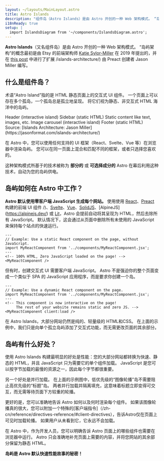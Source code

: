 ```yaml
---
layout: ~/layouts/MainLayout.astro
title: Astro Islands
description: "组件岛（Astro Islands）是由 Astro 开创的一种 Web 架构模式。 “岛屿架构”由 Etsy 的前端架构师 Katie Sylor-Miller 在 2019 年首次提出，并由 Preact 的创建者 Jason Miller 进行了扩展。"
i18nReady: true
setup: |
  import IslandsDiagram from '~/components/IslandsDiagram.astro';
---
```


**Astro Islands**（又名组件岛）是由 Astro 开创的一种 Web 架构模式。 “岛屿架构”的概念最初是由 Etsy 的前端架构师 [Katie Sylor-Miller](https://twitter.com/ksylor) 在 2019 年提出的，并在 [this post](https://jasonformat.com) 中进行了扩展 /islands-architecture/) 由 Preact 创建者 Jason Miller 编写。

## 什么是组件岛？

术语“Astro Island”指的是 HTML 静态页面上的交互式 UI 组件。 一个页面上可以存在多个孤岛，一个孤岛总是孤立地呈现。 将它们视为静态、非交互式 HTML 海洋中的岛屿。

<IslandsDiagram>
    <Fragment slot="headerApp">Header (interactive island)</Fragment>
    <Fragment slot="sidebarApp">Sidebar (static HTML)</Fragment>
    <Fragment slot="main">
        Static content like text, images, etc.
    </Fragment>
    <Fragment slot="carouselApp">Image carousel (interactive island)</Fragment>
    <Fragment slot="footer">Footer (static HTML)</Fragment>
    <Fragment slot="source">Source: [Islands Architecture: Jason Miller](https://jasonformat.com/islands-architecture/)</Fragment>
</IslandsDiagram>

在 Astro 中，您可以使用任何支持的 UI 框架（React、Svelte、Vue 等）在浏览器中渲染岛屿。 您可以在同一页面上混合和匹配不同的框架，或者只选择您喜欢的。

这种架构模式所基于的技术被称为 **部分的** 或 **可选择成分的** Astro 在幕后利用这种技术，自动为您的岛屿供电。

## 岛屿如何在 Astro 中工作？

**Astro 默认使用零客户端 JavaScript 生成每个网站。** 使用使用 [React](https://reactjs.org/)、[Preact](https://preactjs.com) 构建的前端 UI 组件 /)、[Svelte](https://svelte.dev/)、[Vue](https://vuejs.org/)、[SolidJS](https://www.solidjs.com/)、[AlpineJS] (https://alpinejs.dev/) 或 [Lit](https://lit.dev/)，Astro 会提前自动将其呈现为 HTML，然后去除所有 JavaScript。 默认情况下，这会通过从页面中删除所有未使用的 JavaScript 来保持每个站点的快速运行。

```astro title="src/pages/index.astro"
---
// Example: Use a static React component on the page, without JavaScript.
import MyReactComponent from '../components/MyReactComponent.jsx';
---
<!-- 100% HTML, Zero JavaScript loaded on the page! -->
<MyReactComponent />
```

但有时，创建交互式 UI 需要客户端 JavaScript。 Astro 不是强迫你的整个页面变成一个类似于 SPA 的 JavaScript 应用程序，而是要求你创建一个岛。

```astro title="src/pages/index.astro" ins="client:load"
---
// Example: Use a dynamic React component on the page.
import MyReactComponent from '../components/MyReactComponent.jsx';
---
<!-- This component is now interactive on the page! 
     The rest of your website remains static and zero JS. -->
<MyReactComponent client:load />
```
在 Astro Islands，大部分网站仍然是纯的、轻量级的 HTML和CSS。 在上面的示例中，我们只是向单个孤立岛屿添加了交互式功能，而无需更改页面的其余部分。

## 岛屿有什么好处？

使用 Astro Islands 构建最明显的好处是性能：您的大部分网站都转换为快速、静态的 HTML，并且 JavaScript 只为需要它的单个组件加载。 JavaScript 是您可以按字节加载的最慢的资源之一，因此每个字节都很重要。

另一个好处是并行加载。 在上面的示例图中，低优先级的“图像轮播”岛不需要阻止高优先级的“标题”岛。 两者并行加载并隔离填充，这意味着标题立即变得可交互，而无需等待页面下方较重的轮播。

更好的是，您可以准确地告诉 Astro 如何以及何时渲染每个组件。 如果该图像轮播真的很大，您可以附加一个特殊的[客户端指令]（/zh-cn/reference/directives-reference/#client-directives），告诉Astro仅在页面上可见时加载轮播。 如果用户从未看到它，它永远不会加载。

在 Astro 中，作为开发人员，您可以明确告诉 Astro 页面上的哪些组件也需要在浏览器中运行。 Astro 只会准确地补充页面上需要的内容，并将您网站的其余部分保留为静态 HTML。

**岛屿是 Astro 默认快速性能故事的秘密！**
